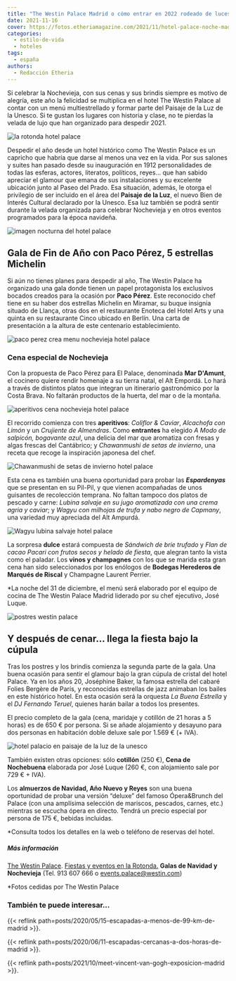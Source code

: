 ```yaml
---
title: "The Westin Palace Madrid o cómo entrar en 2022 rodeado de luces y estrellas"
date: 2021-11-16
cover: https://fotos.etheriamagazine.com/2021/11/hotel-palace-noche-madrid.jpg
categories: 
  - estilo-de-vida
  - hoteles
tags: 
  - españa
authors: 
  - Redacción Etheria
---
```


Si celebrar la Nochevieja, con sus cenas y sus brindis siempre es motivo de alegría, este año la felicidad se multiplica en el hotel The Westin Palace al contar con un menú multiestrellado y formar parte del Paisaje de la Luz de la Unesco. Si te gustan los lugares con historia y clase, no te pierdas la velada de lujo que han organizado para despedir 2021.

![la rotonda hotel palace](https://fotos.etheriamagazine.com/2021/11/La-Rotonda-hotel-palace.jpg "La Rotonda, uno de los espacios más icónicos de The Westin Palace.")

Despedir el año desde un hotel histórico como The Westin Palace es un capricho que 
habría que darse al menos una vez en la vida. Por sus salones y suites han pasado desde 
su inauguración en 1912 personalidades de todas las esferas, actores, literatos, 
políticos, reyes... que han sabido apreciar el glamour que emana de sus instalaciones y 
su excelente ubicación junto al Paseo del Prado. Esa situación, además, le otorga el 
privilegio de ser incluido en el área del **Paisaje de la Luz**, el nuevo Bien de 
Interés Cultural declarado por la Unesco. Esa luz también se podrá sentir durante la 
velada organizada para celebrar Nochevieja y en otros eventos programados para la época 
navideña. 

![imagen nocturna del hotel palace](https://fotos.etheriamagazine.com/2021/11/hotel-palace-noche-madrid.jpg "Imagen nocturna de The Westin Palace.")

## Gala de Fin de Año con Paco Pérez, 5 estrellas Michelin

Si aún no tienes planes para despedir al año, The Westin Palace ha organizado una gala 
donde tienen un papel protagonista los exclusivos bocados creados para la ocasión por 
**Paco Pérez**. Este reconocido chef tiene en su haber dos estrellas Michelin en 
Miramar, su buque insignia situado de Llança, otras dos en el restaurante Enoteca del 
Hotel Arts y una quinta en su restaurante Cinco ubicado en Berlín. Una carta de 
presentación a la altura de este centenario establecimiento. 

![paco perez crea menu nochevieja hotel palace](https://fotos.etheriamagazine.com/2021/11/chef-Paco-Perez.jpg "El chef Paco Pérez ha creado un menú especial de Nochevieja para The Westin Palace.")

### Cena especial de Nochevieja

Con la propuesta de Paco Pérez para El Palace, denominada **Mar D'Amunt**, el cocinero 
quiere rendir homenaje a su tierra natal, el Alt Empordá. Lo hará a través de distintos 
platos que integran un itinerario gastronómico por la Costa Brava. No faltarán productos 
de la huerta, del mar o de la montaña. 

![aperitivos cena nochevieja hotel palace](https://fotos.etheriamagazine.com/2021/11/aperitivos-cena-nochevieja-hotel-palace.jpg "Aperitivos de la cena de Nochevieja.")

El recorrido comienza con tres **aperitivos**: _Coliflor & Caviar_, _Alcachofa con 
Limón_ y un _Crujiente de Almendras_. Como **entrantes** ha elegido _A Modo de salpicón, 
bogavante azul_, una delicia del mar que aromatiza con fresas y algas frescas del 
Cantábrico; y _Chawanmushi de setas de invierno_, una receta que recoge la inspiración 
japonesa del chef. 

![Chawanmushi de setas de invierno hotel palace](https://fotos.etheriamagazine.com/2021/11/Chawanmushi-de-setas-de-invierno.jpg "Chawanmushi de setas de invierno")

Esta cena es también una buena oportunidad para probar las _**Espardenyas**_ que se 
presentan en su Pil-Pil, y que vienen acompañadas de unos guisantes de recolección 
temprana. No faltan tampoco dos platos de pescado y carne: _Lubina salvaje en su jugo 
aromatizada con una crema agria y caviar_; y _Wagyu con milhojas de trufa y nabo negro 
de Capmany_, una variedad muy apreciada del Alt Ampurdá. 

![Wagyu lubina salvaje hotel palace](https://fotos.etheriamagazine.com/2021/11/Wagyu-lubina-salvaje.jpg "Wagyu y lubina salvaje, dos platos exquisitos.")

La sorpresa **dulce** estará compuesta de _Sándwich de brie trufado_ y _Flan de cacao 
Pacari con frutos secos y helado de fiesta_, que alegran tanto la vista como el paladar. 
Los **vinos y champagnes** con los que se marida esta gran cena han sido seleccionados 
por los enólogos de **Bodegas Herederos de Marqués de Riscal** y Champagne Laurent 
Perrier. 

\*La noche del 31 de diciembre, el menú será elaborado por el equipo de cocina de The 
Westin Palace Madrid liderado por su chef ejecutivo, José Luque. 

![postres westin palace](https://fotos.etheriamagazine.com/2021/11/postres-nochevieja-palace.jpg "Postres de la cena de Nochevieja en The Westin Palace.")

## Y después de cenar... llega la fiesta bajo la cúpula

Tras los postres y los brindis comienza la segunda parte de la gala. Una buena ocasión 
para sentir el glamour bajo la gran cúpula de cristal del hotel Palace. Ya en los años 
20, Joséphine Baker, la famosa estrella del cabaré Folies Bergère de París, y 
reconocidas estrellas de jazz animaban los bailes en este histórico hotel. En esta 
ocasión será la orquesta _La Buena Estrella_ y el _DJ Fernando Teruel_, quienes harán 
bailar a todos los presentes. 

El precio completo de la gala (cena, maridaje y cotillón de 21 horas a 5 horas) es de 
650 € por persona. Si se añade alojamiento y desayuno para dos personas en habitación 
doble deluxe sale por 1.569 € (+ IVA). 

![hotel palacio en paisaje de la luz de la unesco](https://fotos.etheriamagazine.com/2021/11/hotel-palace-paisaje-luz.jpg 'Fachada de The Westin Palace, en pleno "Paisaje de la Luz" de la Unesco.')

También existen otras opciones: sólo **cotillón** (250 €), **Cena de Nochebuena** 
elaborada por José Luque (260 €, con alojamiento sale por 729 € + IVA). 

Los **almuerzos de Navidad, Año Nuevo y Reyes** son una buena oportunidad de probar una 
versión “deluxe” del famoso Ópera&Brunch del Palace (con una amplísima selección de 
mariscos, pescados, carnes, etc.) mientras se escucha ópera en directo. Tendrá un precio 
especial por persona de 175 €, bebidas incluidas. 

\*Consulta todos los detalles en la web o teléfono de reservas del hotel. 

##### Más información

[The Westin 
Palace](https://www.espanol.marriott.com/hotels/travel/madwi-the-westin-palace-madrid/). 
[Fiestas y eventos en la Rotonda.](https://www.larotondapalace.com/) **Galas de Navidad 
y Nochevieja** (Tel. 913 607 666 o events.palace@westin.com) 

\*Fotos cedidas por The Westin Palace 

### También te puede interesar...

{{< reflink path=posts/2020/05/15-escapadas-a-menos-de-99-km-de-madrid >}}. 

{{< reflink path=posts/2020/06/11-escapadas-cercanas-a-dos-horas-de-madrid >}}. 

{{< reflink path=posts/2021/10/meet-vincent-van-gogh-exposicion-madrid >}}.
